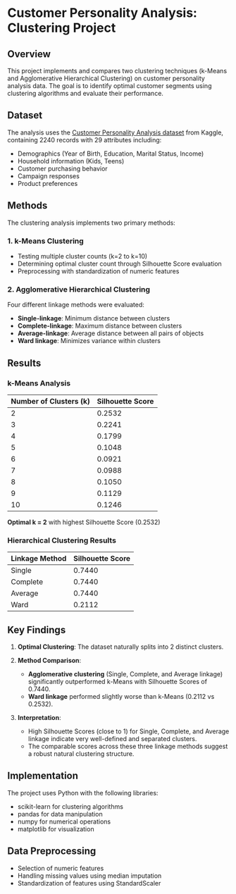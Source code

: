 # Customer Personality Analysis: Clustering Project

## Overview
This project implements and compares two clustering techniques (k-Means and Agglomerative Hierarchical Clustering) on customer personality analysis data. The goal is to identify optimal customer segments using clustering algorithms and evaluate their performance.

## Dataset
The analysis uses the [Customer Personality Analysis dataset](https://www.kaggle.com/datasets/imakash3011/customer-personality-analysis/data) from Kaggle, containing 2240 records with 29 attributes including:

- Demographics (Year of Birth, Education, Marital Status, Income)
- Household information (Kids, Teens)
- Customer purchasing behavior
- Campaign responses
- Product preferences

## Methods
The clustering analysis implements two primary methods:

### 1. k-Means Clustering
- Testing multiple cluster counts (k=2 to k=10)
- Determining optimal cluster count through Silhouette Score evaluation
- Preprocessing with standardization of numeric features

### 2. Agglomerative Hierarchical Clustering
Four different linkage methods were evaluated:
- **Single-linkage**: Minimum distance between clusters
- **Complete-linkage**: Maximum distance between clusters
- **Average-linkage**: Average distance between all pairs of objects
- **Ward linkage**: Minimizes variance within clusters

## Results

### k-Means Analysis
| Number of Clusters (k) | Silhouette Score |
|------------------------|------------------|
| 2                      | 0.2532           |
| 3                      | 0.2241           |
| 4                      | 0.1799           |
| 5                      | 0.1048           |
| 6                      | 0.0921           |
| 7                      | 0.0988           |
| 8                      | 0.1050           |
| 9                      | 0.1129           |
| 10                     | 0.1246           |

**Optimal k = 2** with highest Silhouette Score (0.2532)

### Hierarchical Clustering Results
| Linkage Method | Silhouette Score |
|----------------|------------------|
| Single         | 0.7440           |
| Complete       | 0.7440           |
| Average        | 0.7440           |
| Ward           | 0.2112           |

## Key Findings

1. **Optimal Clustering**: The dataset naturally splits into 2 distinct clusters.

2. **Method Comparison**:
   - **Agglomerative clustering** (Single, Complete, and Average linkage) significantly outperformed k-Means with Silhouette Scores of 0.7440.
   - **Ward linkage** performed slightly worse than k-Means (0.2112 vs 0.2532).

3. **Interpretation**:
   - High Silhouette Scores (close to 1) for Single, Complete, and Average linkage indicate very well-defined and separated clusters.
   - The comparable scores across these three linkage methods suggest a robust natural clustering structure.

## Implementation

The project uses Python with the following libraries:
- scikit-learn for clustering algorithms
- pandas for data manipulation
- numpy for numerical operations
- matplotlib for visualization

## Data Preprocessing
- Selection of numeric features
- Handling missing values using median imputation
- Standardization of features using StandardScaler
